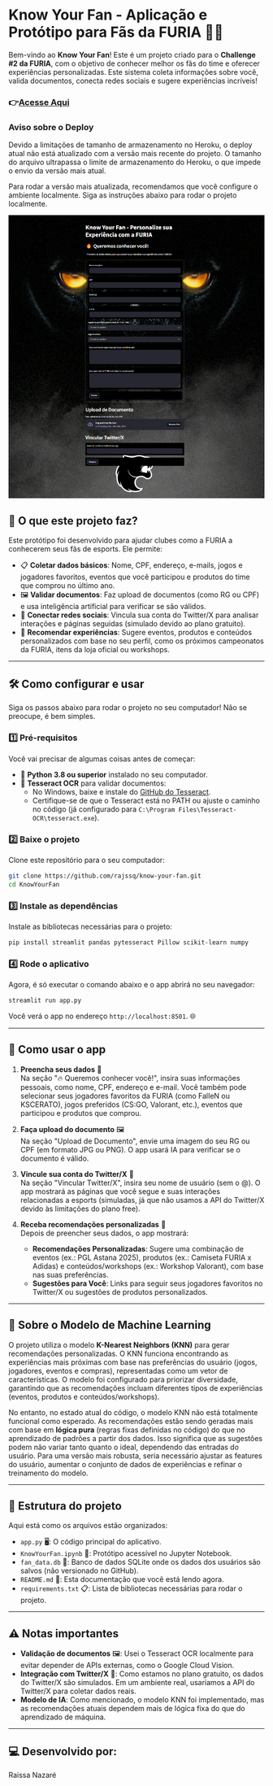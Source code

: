 # Know Your Fan - Aplicação e Protótipo para Fãs da FURIA 🐯🔥

Bem-vindo ao **Know Your Fan**! Este é um projeto criado para o **Challenge #2 da FURIA**, com o objetivo de conhecer melhor os fãs do time e oferecer experiências personalizadas. Este sistema coleta informações sobre você, valida documentos, conecta redes sociais e sugere experiências incríveis!

### 👉[Acesse Aqui](https://furia-487cb4f5168c.herokuapp.com/)

### Aviso sobre o Deploy
Devido a limitações de tamanho de armazenamento no Heroku, o deploy atual não está atualizado com a versão mais recente do projeto. O tamanho do arquivo ultrapassa o limite de armazenamento do Heroku, o que impede o envio da versão mais atual.

Para rodar a versão mais atualizada, recomendamos que você configure o ambiente localmente. Siga as instruções abaixo para rodar o projeto localmente.

![DEMO](./demo.png)

## 🌟 O que este projeto faz?

Este protótipo foi desenvolvido para ajudar clubes como a FURIA a conhecerem seus fãs de esports. Ele permite:

- 📋 **Coletar dados básicos**: Nome, CPF, endereço, e-mails, jogos e jogadores favoritos, eventos que você participou e produtos do time que comprou no último ano.
- 🖼️ **Validar documentos**: Faz upload de documentos (como RG ou CPF) e usa inteligência artificial para verificar se são válidos.
- 📱 **Conectar redes sociais**: Vincula sua conta do Twitter/X para analisar interações e páginas seguidas (simulado devido ao plano gratuito).
- 🎯 **Recomendar experiências**: Sugere eventos, produtos e conteúdos personalizados com base no seu perfil, como os próximos campeonatos da FURIA, itens da loja oficial ou workshops.

---

## 🛠️ Como configurar e usar

Siga os passos abaixo para rodar o projeto no seu computador! Não se preocupe, é bem simples.

### 1️⃣ Pré-requisitos

Você vai precisar de algumas coisas antes de começar:

- 🐍 **Python 3.8 ou superior** instalado no seu computador.
- 📖 **Tesseract OCR** para validar documentos:
  - No Windows, baixe e instale do [GitHub do Tesseract](https://github.com/UB-Mannheim/tesseract/wiki).
  - Certifique-se de que o Tesseract está no PATH ou ajuste o caminho no código (já configurado para `C:\Program Files\Tesseract-OCR\tesseract.exe`).

### 2️⃣ Baixe o projeto

Clone este repositório para o seu computador:

```bash
git clone https://github.com/rajssq/know-your-fan.git
cd KnowYourFan
```

### 3️⃣ Instale as dependências

Instale as bibliotecas necessárias para o projeto:

```bash
pip install streamlit pandas pytesseract Pillow scikit-learn numpy
```

### 4️⃣ Rode o aplicativo

Agora, é só executar o comando abaixo e o app abrirá no seu navegador:

```bash
streamlit run app.py
```

Você verá o app no endereço `http://localhost:8501`. 🌐

---

## 📖 Como usar o app

1. **Preencha seus dados** 📝  
   Na seção "🔥 Queremos conhecer você!", insira suas informações pessoais, como nome, CPF, endereço e e-mail. Você também pode selecionar seus jogadores favoritos da FURIA (como FalleN ou KSCERATO), jogos preferidos (CS:GO, Valorant, etc.), eventos que participou e produtos que comprou.

2. **Faça upload do documento** 🖼️  
   Na seção "Upload de Documento", envie uma imagem do seu RG ou CPF (em formato JPG ou PNG). O app usará IA para verificar se o documento é válido.

3. **Vincule sua conta do Twitter/X** 📱  
   Na seção "Vincular Twitter/X", insira seu nome de usuário (sem o @). O app mostrará as páginas que você segue e suas interações relacionadas a esports (simuladas, já que não usamos a API do Twitter/X devido às limitações do plano free).

4. **Receba recomendações personalizadas** 🎯  
   Depois de preencher seus dados, o app mostrará:
   - **Recomendações Personalizadas**: Sugere uma combinação de eventos (ex.: PGL Astana 2025), produtos (ex.: Camiseta FURIA x Adidas) e conteúdos/workshops (ex.: Workshop Valorant), com base nas suas preferências.
   - **Sugestões para Você**: Links para seguir seus jogadores favoritos no Twitter/X ou sugestões de produtos personalizados.

---

## 🤖 Sobre o Modelo de Machine Learning

O projeto utiliza o modelo **K-Nearest Neighbors (KNN)** para gerar recomendações personalizadas. O KNN funciona encontrando as experiências mais próximas com base nas preferências do usuário (jogos, jogadores, eventos e compras), representadas como um vetor de características. O modelo foi configurado para priorizar diversidade, garantindo que as recomendações incluam diferentes tipos de experiências (eventos, produtos e conteúdos/workshops).

No entanto, no estado atual do código, o modelo KNN não está totalmente funcional como esperado. As recomendações estão sendo geradas mais com base em **lógica pura** (regras fixas definidas no código) do que no aprendizado de padrões a partir dos dados. Isso significa que as sugestões podem não variar tanto quanto o ideal, dependendo das entradas do usuário. Para uma versão mais robusta, seria necessário ajustar as features do usuário, aumentar o conjunto de dados de experiências e refinar o treinamento do modelo.

---

## 📂 Estrutura do projeto

Aqui está como os arquivos estão organizados:

- `app.py` 🖥️: O código principal do aplicativo.
- `KnowYourFan.ipynb` 📓: Protótipo acessível no Jupyter Notebook.
- `fan_data.db` 💾: Banco de dados SQLite onde os dados dos usuários são salvos (não versionado no GitHub).
- `README.md` 📜: Esta documentação que você está lendo agora.
- `requirements.txt` 📋: Lista de bibliotecas necessárias para rodar o projeto.

---

## ⚠️ Notas importantes

- **Validação de documentos** 🖼️: Usei o Tesseract OCR localmente para evitar depender de APIs externas, como o Google Cloud Vision.
- **Integração com Twitter/X** 📱: Como estamos no plano gratuito, os dados do Twitter/X são simulados. Em um ambiente real, usaríamos a API do Twitter/X para coletar dados reais.
- **Modelo de IA**: Como mencionado, o modelo KNN foi implementado, mas as recomendações atuais dependem mais de lógica fixa do que do aprendizado de máquina.

---

## 💻 Desenvolvido por:

Raissa Nazaré
